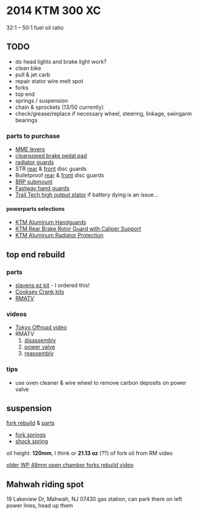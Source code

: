 # 2014 KTM 300 XC

32:1 – 50:1 fuel oil ratio

## TODO

- do head lights and brake light work?
- clean bike
- pull & jet carb
- repair stator wire melt spot
- forks
- top end
- springs / suspension
- chain & sprockets (13/50 currently)
- check/grease/replace if necessary wheel, steering, linkage, swingarm bearings

### parts to purchase

- [MME levers][mme]
- [cleanspeed brake pedal pad][brake-pad]
- [radiator guards](https://www.rockymountainatvmc.com/parts/bullet-proof-designs-radiator-guards-p)
- STR [rear](https://www.systemtechracing.com/product_p/22-05.htm) & [front](https://www.systemtechracing.com/G10_or_Carbon_Fiber_Front_Disc_Guard_p/20-05.htm) disc guards
- Bulletproof [rear](https://bulletproofdesigns.com/ktm-rear-disc-guard-25mm-axle/) & [front](https://bulletproofdesigns.com/ktm-front-disc-guard-26mm/) disc guards
- [BRP submount](https://www.shopbrp.com/ktm/product/1885-brp-rubber-mtd-sub-mount-dm-sub-kit-00-15-ktm-125-530-w-oem-tc.html)
- [Fastway hand guards](https://promotobillet.com/fastwayproducts/hand-guards/hand-guard-products/fit-handguard-v3-1-1-8-bar-40)
- [Trail Tech high output stator](https://www.trailtech.net/hard-parts/stators/ktm-stator-kits/sr-8312) if battery dying is an issue...

#### powerparts selections

- [KTM Aluminum Handguards](https://www.ktm-parts.com/79702979000EB.html)
- [KTM Rear Brake Rotor Guard with Caliper Support](https://www.ktm-parts.com/78913975144.html)
- [KTM Aluminum Radiator Protection](https://www.ktm-parts.com/77735936244.html)

## top end rebuild

### parts

- [slavens ez kit][ez-kit] - I ordered this!
- [Cooksey Crank kits](https://www.cookseycrank.com/top-end-kits)
- [RMATV][top-end-parts]

### videos

- [Tokyo Offroad video](https://www.youtube.com/watch?v=_dzYPpK3IVU)
- RMATV
  1. [disassembly](https://www.youtube.com/watch?v=wwLSIDFdVR4)
  2. [power valve](https://www.youtube.com/watch?v=rE1bwScw35I)
  3. [reassembly](https://www.youtube.com/watch?v=k_SfZ4BYf54)

### tips

- use oven cleaner & wire wheel to remove carbon deposits on power valve

## suspension

[fork rebuild][fork-rebuild] & [parts][fork-parts]

- [fork springs](https://slavensracing.com/shop/fork-springs-wp48mm-43mm-x-505mm-ktm-husaberg-wp-2/)
- [shock spring](https://slavensracing.com/shop/shock-springs-straight-rate-linkage-ktm-125-450/)

oil height: **120mm**, I think or **21.13 oz** (??) of fork oil from RM video

[older WP 48mm open chamber forks rebuild video](https://www.youtube.com/watch?v=iGK7DRdjTlQ)

[top-end-parts]: https://www.rockymountainatvmc.com/Sales/2712/KTM-300-XC-W-Engine-Rebuild
[ez-kit]: https://slavensracing.com/shop/ez-top-end-rebuild-kit-250300-ktm-husaberg-husqvarna/
[fork-rebuild]: https://www.youtube.com/watch?v=7KLnarI8yuY
[fork-parts]: https://www.rockymountainatvmc.com/Sales/2217/How-To-Rebuild-Fork-Seals-On-WP-Open-Chamber-Forks
[brake-pad]: https://cleanspeedeng.com/collections/flat-mount/products/ktm-husqvarna-rear-brake-pedal-pad-pg-dropped?variant=31521790558305
[mme]: https://midwestme.com/find-your-lever/midwest-moutain-engineering/find-the-right-lever

## Mahwah riding spot

19 Lakeview Dr, Mahwah, NJ 07430
gas station, can park there on left
power lines, head up them
